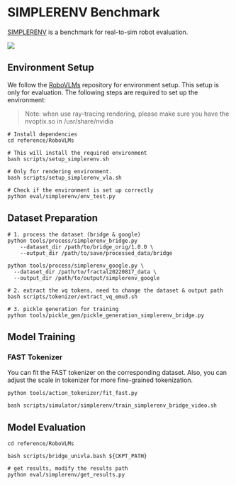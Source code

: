 # SIMPLERENV Benchmark

[SIMPLERENV](https://github.com/simpler-env/SimplerEnv) is a benchmark for real-to-sim robot evaluation. 

![](imgs/simpler.png)

## Environment Setup
We follow the [RoboVLMs](https://github.com/Robot-VLAs/RoboVLMs) repository for environment setup. This setup is only for evaluation. The following steps are required to set up the environment:

> Note: when use ray-tracing rendering, please make sure you have the nvoptix.so in /usr/share/nvidia

```shell
# Install dependencies
cd reference/RoboVLMs

# This will install the required environment
bash scripts/setup_simplerenv.sh

# Only for rendering environment.
bash scripts/setup_simplerenv_vla.sh

# Check if the environment is set up correctly
python eval/simplerenv/env_test.py
```

## Dataset Preparation
```shell
# 1. process the dataset (bridge & google)
python tools/process/simplerenv_bridge.py
    --dataset_dir /path/to/bridge_orig/1.0.0 \
    --output_dir /path/to/save/processed_data/bridge

python tools/process/simplerenv_google.py \
  --dataset_dir /path/to/fractal20220817_data \
  --output_dir /path/to/output/simplerenv_google

# 2. extract the vq tokens, need to change the dataset & output path
bash scripts/tokenizer/extract_vq_emu3.sh

# 3. pickle generation for training
python tools/pickle_gen/pickle_generation_simplerenv_bridge.py
```

## Model Training

### FAST Tokenizer
You can fit the FAST tokenizer on the corresponding dataset. Also, you can adjust the scale in tokenizer for more fine-grained tokenization.
```shell
python tools/action_tokenizer/fit_fast.py
```

```shell
bash scripts/simulator/simplerenv/train_simplerenv_bridge_video.sh
```

## Model Evaluation
```shell
cd reference/RoboVLMs

bash scripts/bridge_univla.bash ${CKPT_PATH}

# get results, modify the results path
python eval/simplerenv/get_results.py
```

